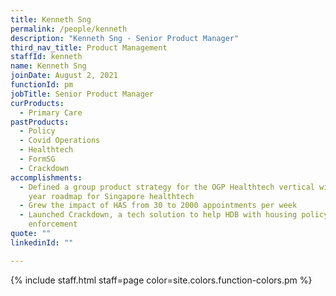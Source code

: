 ```yaml
---
title: Kenneth Sng
permalink: /people/kenneth
description: "Kenneth Sng - Senior Product Manager"
third_nav_title: Product Management
staffId: kenneth
name: Kenneth Sng
joinDate: August 2, 2021
functionId: pm
jobTitle: Senior Product Manager
curProducts:
  - Primary Care
pastProducts:
  - Policy
  - Covid Operations
  - Healthtech
  - FormSG
  - Crackdown
accomplishments:
  - Defined a group product strategy for the OGP Healthtech vertical with a 5-10
    year roadmap for Singapore healthtech
  - Grew the impact of HAS from 30 to 2000 appointments per week
  - Launched Crackdown, a tech solution to help HDB with housing policy
    enforcement
quote: ""
linkedinId: ""

---
```


{% include staff.html staff=page color=site.colors.function-colors.pm %}
